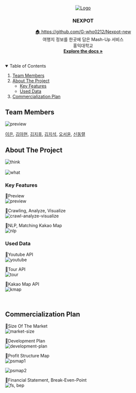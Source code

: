 <!-- PROJECT LOGO -->
<br />
<p align="center">
  <a href="https://github.com/G-who0212/Nexpot-new">
    <img src="https://user-images.githubusercontent.com/81516037/191451239-b4566074-ccb4-4a13-afdd-cd1c0df77161.png" alt="Logo">
  </a>

  <h3 align="center">NEXPOT</h3>

  <p align="center">
    <a href="https://github.com/G-who0212/Nexpot-new">🏠 https://github.com/G-who0212/Nexpot-new</a>
    <br />
    여행지 정보를 한곳에 담은 Mash-Up 서비스
	<br />
    홍익대학교
    <br />
    <a href="https://github.com/G-who0212/Nexpot-new">
        <strong>Explore the docs »</strong>
    </a>
    <br />
    <br />
  </p>
</p>

<!-- TABLE OF CONTENTS -->
<details open="open">
  <summary>Table of Contents</summary>
  <ol>
    <li>
        <a href="#team-members">Team Members</a>
    </li>
    <li>
      <a href="#about-the-project">About The Project</a>
      <ul>
        <li><a href="#key-features">Key Features</a></li>
        <li><a href="#used-data">Used Data</a></li>
      </ul>
    </li>
    <li><a href="#commercialization-plan">Commercialization Plan</a></li>
  </ol>
</details>

<!-- ABOUT THE Team -->

## Team Members

<img alt="preview" src="https://user-images.githubusercontent.com/81516037/191462923-e2216e23-0b3f-45f0-bfb3-004ef0f7347b.jpeg">

[이은](https://github.com/oduodg),
 [김아현](https://github.com/naro-Kim), [김지후](https://github.com/G-who0212), [김지석](https://github.com/plays0708), [오서윤](), [신동렬](https://github.com/shinddong)

<!-- ABOUT THE PROJECT -->

## About The Project
<img alt="think" src="https://user-images.githubusercontent.com/81516037/191455966-e017e567-c252-423a-a056-5d8d3449cdec.jpeg">
<br/>

<br/>
<img alt="what" src="https://user-images.githubusercontent.com/81516037/191455977-6a7c0540-4d54-493b-9ae0-b647b857ed2f.jpeg">
<br/>

### Key Features

📌Preview
<br/>
<img alt="preview" src="https://user-images.githubusercontent.com/81516037/191455980-c6a0591d-9991-4807-932a-67d2622eb586.jpeg">
<br/>

📌Crawling, Analyze, Visualize
<br/>
<img alt="crawl-analyze-visualize" src="https://user-images.githubusercontent.com/81516037/191455986-0c5bcc9b-8b53-4885-b11f-784abe01384c.jpeg">
<br/>

📌NLP, Matching Kakao Map
<br/>
<img alt="nlp" src="https://user-images.githubusercontent.com/81516037/191455992-ab887b52-7de2-4312-a1c2-e02bfcb1034b.jpeg">
<br/>

### Used Data

📌Youtube API
<br/>
<img alt="youtube" src="https://user-images.githubusercontent.com/81516037/191461230-1220af56-f3e3-45d2-866d-85acae668b7e.png">
<br/>

📌Tour API
<br/>
<img alt="tour" src="https://user-images.githubusercontent.com/81516037/191455994-62351dc4-57f7-4e38-8e74-e4ad50e03b78.jpeg">
<br/>

📌Kakao Map API
<br/>
<img alt="kmap" src="https://user-images.githubusercontent.com/81516037/191455996-10589781-b1f5-460a-a0cc-08c40c63163d.jpeg">
<br/>

<br/>

<!-- Support -->

## Commercialization Plan

📌Size Of The Market
<br/>
<img alt="market-size" src="https://user-images.githubusercontent.com/81516037/191455999-9839c3fd-9db6-4d02-ae11-f0be0133fb33.jpeg">
<br/>

📌Development Plan
<br/>
<img alt="development-plan" src="https://user-images.githubusercontent.com/81516037/191456003-2bd73999-3069-4149-bc6c-151debd932a6.jpeg">
<br/>

📌Profit Structure Map
<br/>
<img alt="psmap1" src="https://user-images.githubusercontent.com/81516037/191456006-0d5ae389-6f28-45dd-bbec-8554c9bf50ad.jpeg">
<br/>

<img alt="psmap2" src="https://user-images.githubusercontent.com/81516037/191456012-1bc136db-ee4b-482a-a083-ea953341a03e.jpeg">
<br/>

📌Financial Statement, Break-Even-Point
<br/>
<img alt="fs, bep" src="https://user-images.githubusercontent.com/81516037/191456013-d2b38692-3f9c-4246-b015-d052f97bdebe.jpeg">
<br/>

